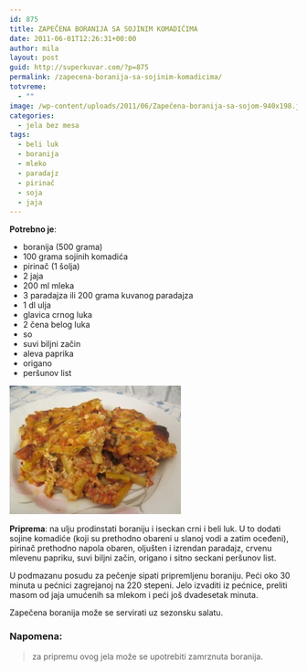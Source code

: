 ```yaml
---
id: 875
title: ZAPEČENA BORANIJA SA SOJINIM KOMADIĆIMA
date: 2011-06-01T12:26:31+00:00
author: mila
layout: post
guid: http://superkuvar.com/?p=875
permalink: /zapecena-boranija-sa-sojinim-komadicima/
totvreme:
  - ""
image: /wp-content/uploads/2011/06/Zapečena-boranija-sa-sojom-940x198.jpg
categories:
  - jela bez mesa
tags:
  - beli luk
  - boranija
  - mleko
  - paradajz
  - pirinač
  - soja
  - jaja
---
```

**Potrebno je**:

  * boranija (500 grama)
  * 100 grama sojinih komadića
  * pirinač (1 šolja)
  * 2 jaja
  * 200 ml mleka
  * 3 paradajza ili 200 grama kuvanog paradajza
  * 1 dl ulja
  * glavica crnog luka
  * 2 čena belog luka
  * so
  * suvi biljni začin
  * aleva paprika
  * origano
  * peršunov list

<img class="alignnone size-medium wp-image-2994" title="Zapečena boranija sa sojom" src="/wp-content/uploads/2011/06/Zapečena-boranija-sa-sojom-300x225.jpg" alt="" width="300" height="225" /> 

**Priprema**: na ulju prodinstati boraniju i iseckan crni i beli luk. U to dodati sojine komadiće (koji su prethodno obareni u slanoj vodi a zatim oceđeni), pirinač prethodno napola obaren, oljušten i izrendan paradajz, crvenu mlevenu papriku, suvi biljni začin, origano i sitno seckani peršunov list.

U podmazanu posudu za pečenje sipati pripremljenu boraniju. Peći oko 30 minuta u pećnici zagrejanoj na 220 stepeni. Jelo izvaditi iz pećnice, preliti masom od jaja umućenih sa mlekom i peći još dvadesetak minuta.

Zapečena boranija može se servirati uz sezonsku salatu.

### Napomena:
> za pripremu ovog jela može se upotrebiti zamrznuta boranija.